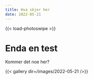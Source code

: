 ```yaml
---
title: Hva skjer her
date: 2022-05-21
---
```

{{< load-photoswipe >}}

# Enda en test
Kommer det noe her?

{{< gallery dir=/images/2022-05-21 />}}
